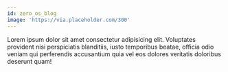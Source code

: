 ```yaml
---
id: zero_os_blog
image: 'https://via.placeholder.com/300'
---
```

Lorem ipsum dolor sit amet consectetur adipisicing elit. Voluptates provident nisi perspiciatis blanditiis, iusto temporibus beatae, officia odio veniam qui perferendis accusantium quia vel eos dolores veritatis doloribus deserunt quam!